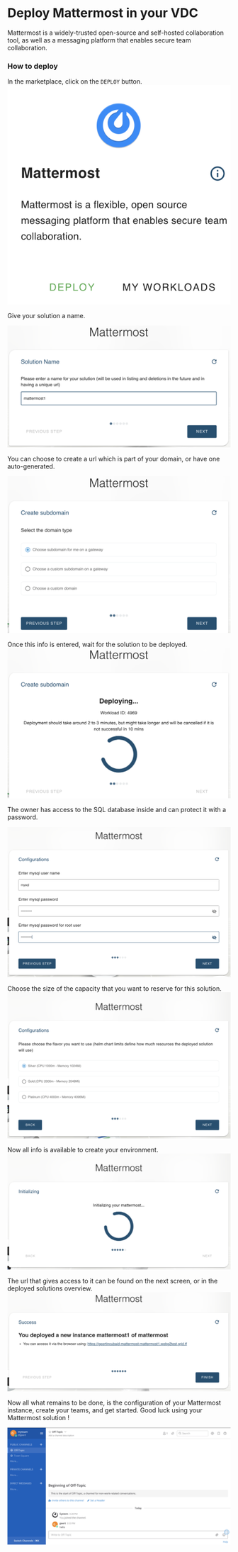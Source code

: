 # Deploy Mattermost in your VDC

Mattermost is a widely-trusted open-source and self-hosted collaboration tool, as well as a messaging platform that enables secure team collaboration. 

### How to deploy

In the marketplace, click on the `DEPLOY` button. 
![](img/evdc_mattermost_01_widget.png)

Give your solution a name.

![](img/evdc_mattermost_02_chatflow_name1.png)

You can choose to create a url which is part of your domain, or have one auto-generated. 

![](img/evdc_mattermost_03_chatflow_subdomain.png)

Once this info is entered, wait for the solution to be deployed. 
![](img/evdc_mattermost_04_chatflow_deploy.png)

The owner has access to the SQL database inside and can protect it with a password. 

![](img/evdc_mattermost_05_chatflow_mysql.png)

Choose the size of the capacity that you want to reserve for this solution. 
![](img/evdc_mattermost_06_chatflow_flavour.png)

Now all info is available to create your environment. 
![](img/evdc_mattermost_07_chatflow_init.png)

The url that gives access to it can be found on the next screen, or in the deployed solutions overview. 
![](img/evdc_mattermost_08_chatflow_success.png)

Now all what remains to be done, is the configuration of your Mattermost instance, create your teams, and get started. Good luck using your Mattermost solution !

![](img/evdc_mattermost_14_mmdashboard.png)

